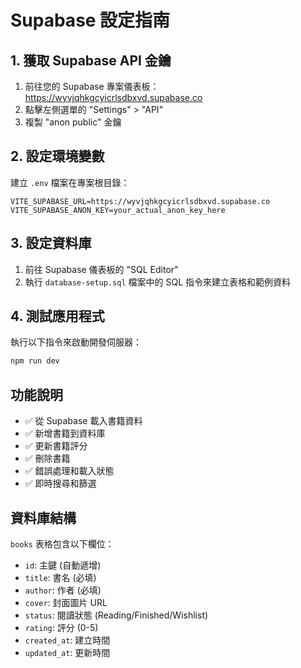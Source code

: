 # Supabase 設定指南

## 1. 獲取 Supabase API 金鑰

1. 前往您的 Supabase 專案儀表板：https://wyvjqhkgcyicrlsdbxvd.supabase.co
2. 點擊左側選單的 "Settings" > "API"
3. 複製 "anon public" 金鑰

## 2. 設定環境變數

建立 `.env` 檔案在專案根目錄：

```env
VITE_SUPABASE_URL=https://wyvjqhkgcyicrlsdbxvd.supabase.co
VITE_SUPABASE_ANON_KEY=your_actual_anon_key_here
```

## 3. 設定資料庫

1. 前往 Supabase 儀表板的 "SQL Editor"
2. 執行 `database-setup.sql` 檔案中的 SQL 指令來建立表格和範例資料

## 4. 測試應用程式

執行以下指令來啟動開發伺服器：

```bash
npm run dev
```

## 功能說明

- ✅ 從 Supabase 載入書籍資料
- ✅ 新增書籍到資料庫
- ✅ 更新書籍評分
- ✅ 刪除書籍
- ✅ 錯誤處理和載入狀態
- ✅ 即時搜尋和篩選

## 資料庫結構

`books` 表格包含以下欄位：
- `id`: 主鍵 (自動遞增)
- `title`: 書名 (必填)
- `author`: 作者 (必填)
- `cover`: 封面圖片 URL
- `status`: 閱讀狀態 (Reading/Finished/Wishlist)
- `rating`: 評分 (0-5)
- `created_at`: 建立時間
- `updated_at`: 更新時間
